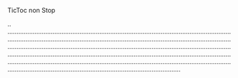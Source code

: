 TicToc non Stop

..
............................................................................................................................................................................................................................................................................................................................................................................................................................................................................................................................................................................................................................................................................................................................................